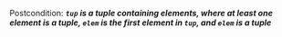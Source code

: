Postcondition: ***`tup` is a tuple containing elements, where at least one element is a tuple, `elem` is the first element in `tup`, and `elem` is a tuple***